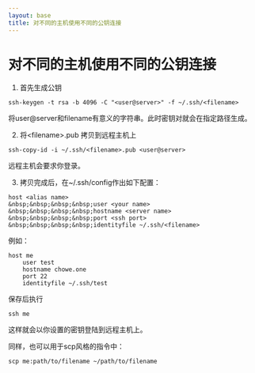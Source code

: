 ```yaml
---
layout: base
title: 对不同的主机使用不同的公钥连接
---
```

# 对不同的主机使用不同的公钥连接

1. 首先生成公钥
```
ssh-keygen -t rsa -b 4096 -C "<user@server>" -f ~/.ssh/<filename>
```
将user@server和filename有意义的字符串。此时密钥对就会在指定路径生成。

2. 将\<filename\>.pub 拷贝到远程主机上
```
ssh-copy-id -i ~/.ssh/<filename>.pub <user@server>
```
远程主机会要求你登录。

3. 拷贝完成后，在~/.ssh/config作出如下配置：
```
host <alias name>
&nbsp;&nbsp;&nbsp;&nbsp;user <your name>
&nbsp;&nbsp;&nbsp;&nbsp;hostname <server name>
&nbsp;&nbsp;&nbsp;&nbsp;port <ssh port>
&nbsp;&nbsp;&nbsp;&nbsp;identityfile ~/.ssh/<filename>
```

例如：
```
host me
    user test
    hostname chowe.one
    port 22
    identityfile ~/.ssh/test
```

保存后执行
```
ssh me
```

这样就会以你设置的密钥登陆到远程主机上。

同样，也可以用于scp风格的指令中：
```
scp me:path/to/filename ~/path/to/filename
```